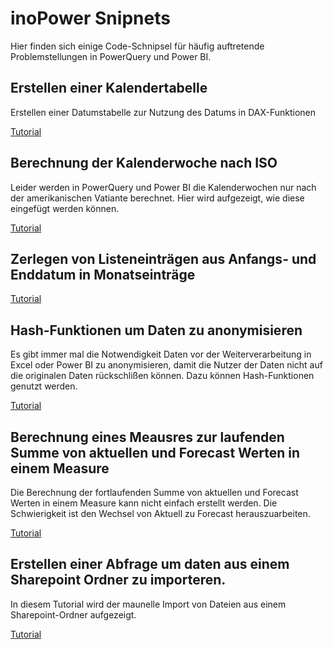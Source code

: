 # inoPower Snipnets

Hier finden sich einige Code-Schnipsel für häufig auftretende Problemstellungen in PowerQuery und Power BI.

## Erstellen einer Kalendertabelle

Erstellen einer Datumstabelle zur Nutzung des Datums in DAX-Funktionen

[Tutorial](/tutorials/Kalendertabelle.md)

## Berechnung der Kalenderwoche nach ISO

Leider werden in PowerQuery und Power BI die Kalenderwochen nur nach der amerikanischen Vatiante berechnet. Hier wird aufgezeigt, wie diese eingefügt werden können.

[Tutorial](/tutorials/Kalendertabelle.md)

## Zerlegen von Listeneinträgen aus Anfangs- und Enddatum in Monatseinträge

[Tutorial](/tutorials/StartEnde.md)

## Hash-Funktionen um Daten zu anonymisieren

Es gibt immer mal die Notwendigkeit Daten vor der Weiterverarbeitung in Excel oder Power BI zu anonymisieren, damit die Nutzer der Daten nicht auf die originalen Daten rückschlißen können. Dazu können Hash-Funktionen genutzt werden. 

[Tutorial](/tutorials/HashFunktion.md)

## Berechnung eines Meausres zur laufenden Summe von aktuellen und Forecast Werten in einem Measure

Die Berechnung der fortlaufenden Summe von aktuellen und Forecast Werten in einem Measure kann nicht einfach erstellt werden. Die Schwierigkeit ist den Wechsel von Aktuell zu Forecast herauszuarbeiten. 

[Tutorial](/tutorials/LaufendeSummeWechsel.md)

## Erstellen einer Abfrage um daten aus einem Sharepoint Ordner zu importeren.

In diesem Tutorial wird der maunelle Import von Dateien aus einem Sharepoint-Ordner aufgezeigt.

[Tutorial](/tutorials/SharepointFolder.md)
